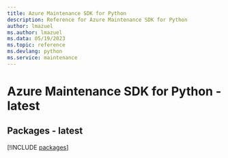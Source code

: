 ```yaml
---
title: Azure Maintenance SDK for Python
description: Reference for Azure Maintenance SDK for Python
author: lmazuel
ms.author: lmazuel
ms.data: 05/19/2023
ms.topic: reference
ms.devlang: python
ms.service: maintenance
---
```

# Azure Maintenance SDK for Python - latest
## Packages - latest
[!INCLUDE [packages](maintenance-index.md)]